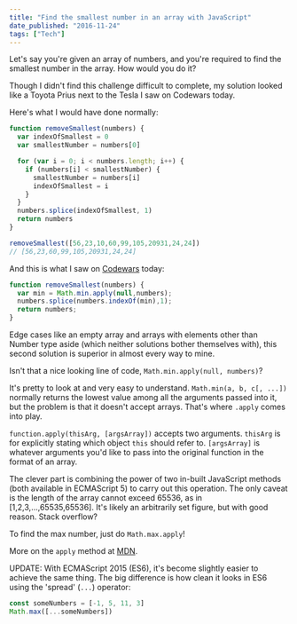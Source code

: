 ```yaml
---
title: "Find the smallest number in an array with JavaScript"
date_published: "2016-11-24"
tags: ["Tech"]
---
```


Let's say you're given an array of numbers, and you're required to find the smallest number in the array. How would you do it?

Though I didn't find this challenge difficult to complete, my solution looked like a Toyota Prius next to the Tesla I saw on Codewars today.

Here's what I would have done normally:

```js
function removeSmallest(numbers) {
  var indexOfSmallest = 0
  var smallestNumber = numbers[0]

  for (var i = 0; i < numbers.length; i++) {
    if (numbers[i] < smallestNumber) {
      smallestNumber = numbers[i]
      indexOfSmallest = i
    }
  }
  numbers.splice(indexOfSmallest, 1)
  return numbers
}

removeSmallest([56,23,10,60,99,105,20931,24,24]) 
// [56,23,60,99,105,20931,24,24]
```

And this is what I saw on [Codewars](https://www.codewars.com/kata/563cf89eb4747c5fb100001b/solutions/javascript) today:

```js
function removeSmallest(numbers) {
  var min = Math.min.apply(null,numbers);
  numbers.splice(numbers.indexOf(min),1);
  return numbers;
}
```

Edge cases like an empty array and arrays with elements other than Number type aside (which neither solutions bother themselves with), this second solution is superior in almost every way to mine.

Isn't that a nice looking line of code, `Math.min.apply(null, numbers)`?

It's pretty to look at and very easy to understand. `Math.min(a, b, c[, ...])` normally returns the lowest value among all the arguments passed into it, but the problem is that it doesn't accept arrays. That's where `.apply` comes into play.

`function.apply(thisArg, [argsArray])` accepts two arguments. `thisArg` is for explicitly stating which object `this` should refer to. `[argsArray]` is whatever arguments you'd like to pass into the original function in the format of an array.

The clever part is combining the power of two in-built JavaScript methods (both available in ECMAScript 5) to carry out this operation. The only caveat is the length of the array cannot exceed 65536, as in \[1,2,3,...,65535,65536\]. It's likely an arbitrarily set figure, but with good reason. Stack overflow?

To find the max number, just do `Math.max.apply`!

More on the `apply` method at [MDN](https://developer.mozilla.org/en-US/docs/Web/JavaScript/Reference/Global_Objects/Function/apply).

UPDATE: With ECMAScript 2015 (ES6), it's become slightly easier to achieve the same thing. The big difference is how clean it looks in ES6 using the 'spread' (`...`) operator:

```js
const someNumbers = [-1, 5, 11, 3]
Math.max([...someNumbers])
```
